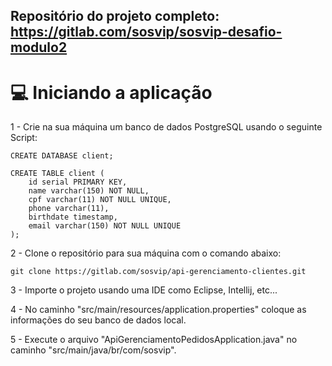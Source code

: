 ## Repositório do projeto completo: https://gitlab.com/sosvip/sosvip-desafio-modulo2

# 💻 Iniciando a aplicação
1 - Crie na sua máquina um banco de dados PostgreSQL usando o seguinte Script:

```
CREATE DATABASE client;

CREATE TABLE client (
	id serial PRIMARY KEY,
	name varchar(150) NOT NULL,
	cpf varchar(11) NOT NULL UNIQUE,
	phone varchar(11),
	birthdate timestamp,
	email varchar(150) NOT NULL UNIQUE
);
```

2 - Clone o repositório para sua máquina com o comando abaixo:
```
git clone https://gitlab.com/sosvip/api-gerenciamento-clientes.git
```

3 - Importe o projeto usando uma IDE como Eclipse, Intellij, etc...

4 - No caminho "src/main/resources/application.properties" coloque as informações do seu banco de dados local.

5 - Execute o arquivo "ApiGerenciamentoPedidosApplication.java" no caminho "src/main/java/br/com/sosvip".

